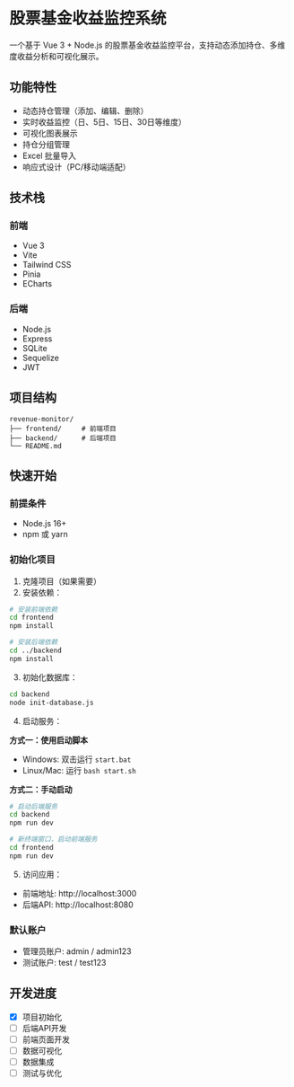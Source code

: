 # 股票基金收益监控系统

一个基于 Vue 3 + Node.js 的股票基金收益监控平台，支持动态添加持仓、多维度收益分析和可视化展示。

## 功能特性

- 动态持仓管理（添加、编辑、删除）
- 实时收益监控（日、5日、15日、30日等维度）
- 可视化图表展示
- 持仓分组管理
- Excel 批量导入
- 响应式设计（PC/移动端适配）

## 技术栈

### 前端
- Vue 3
- Vite
- Tailwind CSS
- Pinia
- ECharts

### 后端
- Node.js
- Express
- SQLite
- Sequelize
- JWT

## 项目结构

```
revenue-monitor/
├── frontend/     # 前端项目
├── backend/      # 后端项目
└── README.md
```

## 快速开始

### 前提条件
- Node.js 16+
- npm 或 yarn

### 初始化项目

1. 克隆项目（如果需要）
2. 安装依赖：
```bash
# 安装前端依赖
cd frontend
npm install

# 安装后端依赖
cd ../backend
npm install
```

3. 初始化数据库：
```bash
cd backend
node init-database.js
```

4. 启动服务：

**方式一：使用启动脚本**
- Windows: 双击运行 `start.bat`
- Linux/Mac: 运行 `bash start.sh`

**方式二：手动启动**
```bash
# 启动后端服务
cd backend
npm run dev

# 新终端窗口，启动前端服务
cd frontend
npm run dev
```

5. 访问应用：
- 前端地址: http://localhost:3000
- 后端API: http://localhost:8080

### 默认账户
- 管理员账户: admin / admin123
- 测试账户: test / test123

## 开发进度

- [x] 项目初始化
- [ ] 后端API开发
- [ ] 前端页面开发
- [ ] 数据可视化
- [ ] 数据集成
- [ ] 测试与优化